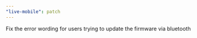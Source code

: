 ```yaml
---
"live-mobile": patch
---
```


Fix the error wording for users trying to update the firmware via bluetooth

